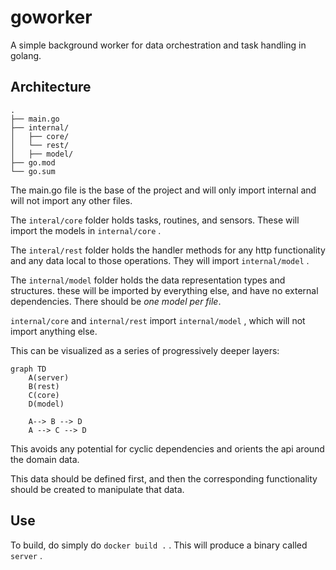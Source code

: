 # goworker
A simple background worker for data orchestration and task handling in golang.

## Architecture
```
.
├── main.go
├── internal/
│   ├── core/
│   └── rest/
│   ├── model/
├── go.mod
└── go.sum
```

The  main.go file is the base of the project and will only import internal and will not import any other files.

The `interal/core` folder holds tasks, routines, and sensors. These will import the models in `internal/core` .

The `interal/rest` folder holds the handler methods for any http functionality and any data local to those operations. They will import `internal/model` .

The `internal/model` folder holds the data representation types and structures. these will be imported by everything else, and have no external dependencies. There should be *one model per file*.

`internal/core` and `internal/rest` import `internal/model` , which will not import anything else.

This can be visualized as a series of progressively deeper layers:

```mermaid
graph TD
    A(server)
    B(rest)
    C(core)
    D(model)

    A--> B --> D
    A --> C --> D
```

This avoids any potential for cyclic dependencies and orients the api around the domain data.

This data should be defined first, and then the corresponding functionality should be created to manipulate that data.

## Use
To build, do simply do `docker build .` . This will produce a binary called `server` .

